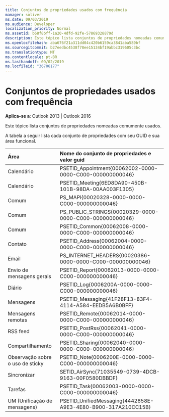 ```yaml
---
title: Conjuntos de propriedades usados com frequência
manager: soliver
ms.date: 09/03/2019
ms.audience: Developer
localization_priority: Normal
ms.assetid: b68f8bff-1a20-4dfd-92fe-57869328879d
description: Este tópico lista conjuntos de propriedades nomeadas comumente usados.
ms.openlocfilehash: aba676f21a311dd04c420b6159ca3841aba589bf
ms.sourcegitcommit: b27eedbc4538f78ee15134bf19abbc319605c3bc
ms.translationtype: MT
ms.contentlocale: pt-BR
ms.lasthandoff: 09/02/2019
ms.locfileid: "36706177"
---
```

# <a name="commonly-used-property-sets"></a>Conjuntos de propriedades usados com frequência

**Aplica-se a**: Outlook 2013 | Outlook 2016 
  
Este tópico lista conjuntos de propriedades nomeadas comumente usados.
  
A tabela a seguir lista cada conjunto de propriedades com seu GUID e sua área funcional.
  
|Área|Nome do conjunto de propriedades e valor guid|
|:-----|:-----|
|Calendário  <br/> |PSETID_Appointment{00062002-0000-0000-C000-000000000046}  <br/> |
|Calendário  <br/> |PSETID_Meeting{6ED8DA90-450B-101B-98DA-00AA003F1305}  <br/> |
|Comum  <br/> |PS_MAPI{00020328-0000-0000-C000-000000000046}  <br/> |
|Comum  <br/> |PS_PUBLIC_STRINGS{00020329-0000-0000-C000-000000000046}  <br/> |
|Comum  <br/> |PSETID_Common{00062008-0000-0000-C000-000000000046}  <br/> |
|Contato  <br/> |PSETID_Address{00062004-0000-0000-C000-000000000046}  <br/> |
|Email  <br/> |PS_INTERNET_HEADERS{00020386-0000-0000-C000-000000000046}  <br/> |
|Envio de mensagens gerais  <br/> |PSETID_Report{00062013-0000-0000-C000-000000000046}  <br/> |
|Diário  <br/> |PSETID_Log{0006200A-0000-0000-C000-000000000046}  <br/> |
|Mensagens  <br/> |PSETID_Messaging{41F28F13-83F4-4114-A584-EEDB5A6B0BFF}  <br/> |
|Mensagens remotas  <br/> |PSETID_Remote{00062014-0000-0000-C000-000000000046}  <br/> |
|RSS feed  <br/> |PSETID_PostRss{00062041-0000-0000-C000-000000000046}  <br/> |
|Compartilhamento  <br/> |PSETID_Sharing{00062040-0000-0000-C000-000000000046}  <br/> |
|Observação sobre o uso de sticky  <br/> |PSETID_Note{0006200E-0000-0000-C000-000000000046}  <br/> |
|Sincronizar  <br/> |SETID_AirSync{71035549-0739-4DCB-9163-00F0580DBBDF}  <br/> |
|Tarefas  <br/> |PSETID_Task{00062003-0000-0000-C000-000000000046}  <br/> |
|UM (Unificação de mensagens)  <br/> |PSETID_UnifiedMessaging{4442858E-A9E3-4E80-B900-317A210CC15B}  <br/> |
   

